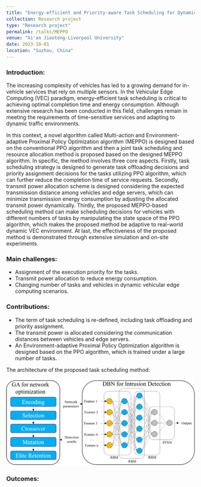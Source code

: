 ```yaml
---
title: "Energy-efficient and Priority-aware Task Scheduling for Dynamic Vehicular Edge Computing"
collection: Research project
type: "Research project"
permalink: /talks/MEPPO
venue: "Xi'an Jiaotong-Liverpool University"
date: 2023-10-01
location: "Suzhou, China"
---
```


###  Introduction:

The increasing complexity of vehicles has led to a growing demand for in-vehicle services that rely on multiple sensors. 
In the Vehicular Edge Computing (VEC) paradigm, energy-efficient task scheduling is critical to achieving optimal completion time and energy consumption. 
Although extensive research has been conducted in this field, challenges remain in meeting the requirements of time-sensitive services and adapting to dynamic traffic environments. 

In this context, a novel algorithm called Multi-action and Environment-adaptive Proximal Policy Optimization algorithm (MEPPO) is designed based on the conventional PPO algorithm and then a joint task scheduling and resource allocation method is proposed based on the designed MEPPO algorithm. 
In specific, the method involves three core aspects. 
Firstly, task scheduling strategy is designed to generate task offloading decisions and priority assignment decisions for the tasks utilizing PPO algorithm, which can further reduce the completion time of service requests. 
Secondly, transmit power allocation scheme is designed considering the expected transmission distance among vehicles and edge servers, which can minimize transmission energy consumption by adjusting the allocated transmit power dynamically. 
Thirdly, the proposed MEPPO-based scheduling method can make scheduling decisions for vehicles with different numbers of tasks by manipulating the state space of the PPO algorithm, which makes the proposed method be adaptive to real-world dynamic VEC environment. 
At last, the effectiveness of the proposed method is demonstrated through extensive simulation and on-site experiments.

###  Main challenges:

- Assignment of the execution priority for the tasks.
- Transmit power allocation to reduce energy consumption.
- Changing number of tasks and vehicles in dynamic vehicular edge computing scenarios.


###  Contributions:

- The term of task scheduling is re-defined, including task offloading and priority assignment.
- The transmit power is allocated considering the communication distances between vehicles and edge servers.
- An Environment-adaptive Proximal Policy Optimization algorithm is designed based on the PPO algorithm, which is trained under a large number of tasks.

The architecture of the proposed task scheduling method:

![image](/images/IoT.png)

###  Outcomes:

